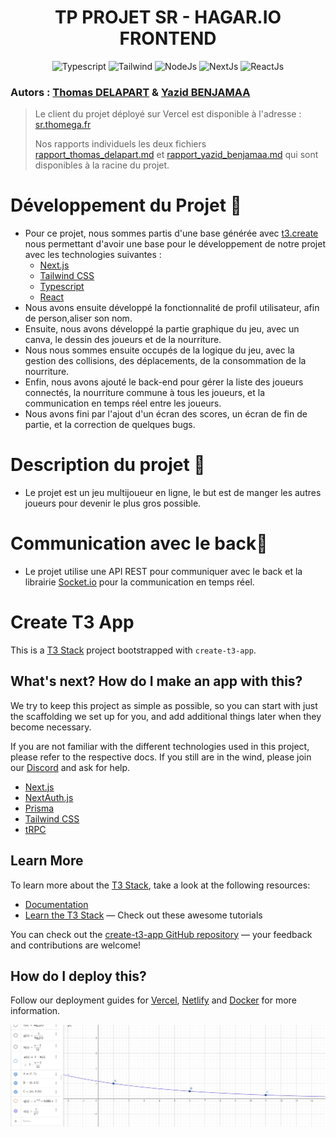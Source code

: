 <h1 align="center">TP PROJET SR - HAGAR.IO FRONTEND </h1>
<p align="center">
   <img src="https://img.shields.io/badge/v5.3.3-Typescript-blue" alt="Typescript">
   <img src="https://img.shields.io/badge/v3.6.0-Tailwind-red" alt="Tailwind">
    <img src="https://img.shields.io/badge/v1.0.0-NodeJs-green" alt="NodeJs">
   <img src="https://img.shields.io/badge/v2.1.3-NextJs-orange" alt="NextJs">
   <img src="https://img.shields.io/badge/v1.0.0-React-blue" alt="ReactJs">
</p>
<h3 align="left">
    <b>Autors : </b> <a href="https://github.com/Thomega35/">Thomas DELAPART</a> & <a href="https://github.com/Xacone">Yazid BENJAMAA</a>
</h4>

> Le client du projet déployé sur Vercel est disponible à l'adresse : [sr.thomega.fr](https://sr.thomega.fr/)
> 
> Nos rapports individuels les deux fichiers [rapport_thomas_delapart.md](rapport_thomas_delapart.md) et [rapport_yazid_benjamaa.md](rapport_yazid_benjamaa.md) qui sont disponibles à la racine du projet.

# Développement du Projet 🤖

- Pour ce projet, nous sommes partis d'une base générée avec [t3.create](https://create.t3.gg/) nous permettant d'avoir une base pour le développement de notre projet avec les technologies suivantes : 
  - [Next.js](https://nextjs.org)
  - [Tailwind CSS](https://tailwindcss.com)
  - [Typescript](https://www.typescriptlang.org)
  - [React](https://reactjs.org)
- Nous avons ensuite développé la fonctionnalité de profil utilisateur, afin de person,aliser son nom.
- Ensuite, nous avons développé la partie graphique du jeu, avec un canva, le dessin des joueurs et de la nourriture.
- Nous nous sommes ensuite occupés de la logique du jeu, avec la gestion des collisions, des déplacements, de la consommation de la nourriture.
- Enfin, nous avons ajouté le back-end pour gérer la liste des joueurs connectés, la nourriture commune à tous les joueurs, et la communication en temps réel entre les joueurs.
- Nous avons fini par l'ajout d'un écran des scores, un écran de fin de partie, et la correction de quelques bugs.

# Description du projet 📝

- Le projet est un jeu multijoueur en ligne, le but est de manger les autres joueurs pour devenir le plus gros possible.


# Communication avec le back📡

- Le projet utilise une API REST pour communiquer avec le back et la librairie [Socket.io](https://socket.io/) pour la communication en temps réel.

# Create T3 App

This is a [T3 Stack](https://create.t3.gg/) project bootstrapped with `create-t3-app`.

## What's next? How do I make an app with this?

We try to keep this project as simple as possible, so you can start with just the scaffolding we set up for you, and add additional things later when they become necessary.

If you are not familiar with the different technologies used in this project, please refer to the respective docs. If you still are in the wind, please join our [Discord](https://t3.gg/discord) and ask for help.

- [Next.js](https://nextjs.org)
- [NextAuth.js](https://next-auth.js.org)
- [Prisma](https://prisma.io)
- [Tailwind CSS](https://tailwindcss.com)
- [tRPC](https://trpc.io)

## Learn More

To learn more about the [T3 Stack](https://create.t3.gg/), take a look at the following resources:

- [Documentation](https://create.t3.gg/)
- [Learn the T3 Stack](https://create.t3.gg/en/faq#what-learning-resources-are-currently-available) — Check out these awesome tutorials

You can check out the [create-t3-app GitHub repository](https://github.com/t3-oss/create-t3-app) — your feedback and contributions are welcome!

## How do I deploy this?

Follow our deployment guides for [Vercel](https://create.t3.gg/en/deployment/vercel), [Netlify](https://create.t3.gg/en/deployment/netlify) and [Docker](https://create.t3.gg/en/deployment/docker) for more information.


![alt text](image.png)